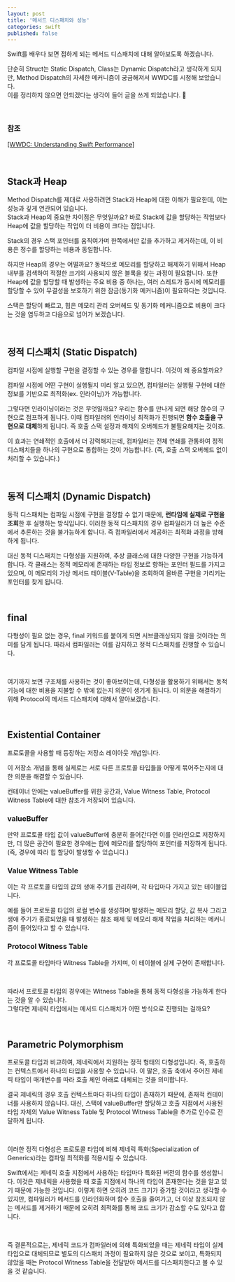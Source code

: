 ```yaml
---
layout: post
title: '메서드 디스패치와 성능'
categories: swift
published: false
---
```


Swift를 배우다 보면 접하게 되는 메서드 디스패치에 대해 알아보도록 하겠습니다.<br>

단순히 Struct는 Static Dispatch, Class는 Dynamic Dispatch라고 생각하게 되지만, Method Dispatch의 자세한 메커니즘이 궁금해져서 WWDC를 시청해 보았습니다.<br> 
이를 정리하지 않으면 안되겠다는 생각이 들어 글을 쓰게 되었습니다. 🙂<br>

<br>

### 참조
[[WWDC: Understanding Swift Performance]](https://developer.apple.com/videos/play/wwdc2016/416/)

<br>

## Stack과 Heap
Method Dispatch를 제대로 사용하려면 Stack과 Heap에 대한 이해가 필요한데, 이는 성능과 깊게 연관되어 있습니다.<br>
Stack과 Heap의 중요한 차이점은 무엇일까요? 바로 Stack에 값을 할당하는 작업보다 Heap에 값을 할당하는 작업이 더 비용이 크다는 점입니다.<br>

Stack의 경우 스택 포인터를 움직여가며 한쪽에서만 값을 추가하고 제거하는데, 이 비용은 정수를 할당하는 비용과 동일합니다.<br>

하지만 Heap의 경우는 어떨까요? 동적으로 메모리를 할당하고 해제하기 위해서 Heap 내부를 검색하여 적절한 크기의 사용되지 않은 블록을 찾는 과정이 필요합니다. 또한 Heap에 값을 할당할 때 발생하는 주요 비용 중 하나는, 여러 스레드가 동시에 메모리를 할당할 수 있어 무결성을 보호하기 위한 잠금(동기화 메커니즘)이 필요하다는 것입니다.<br>

스택은 할당이 빠르고, 힙은 메모리 관리 오버헤드 및 동기화 메커니즘으로 비용이 크다는 것을 염두하고 다음으로 넘어가 보겠습니다. <br>

<br>

## 정적 디스패치 (Static Dispatch)
컴파일 시점에 실행할 구현을 결정할 수 있는 경우를 말합니다. 이것이 왜 중요할까요?<br>

컴파일 시점에 어떤 구현이 실행될지 미리 알고 있으면, 컴파일러는 실행될 구현에 대한 정보를 기반으로 최적화(ex. 인라이닝)가 가능합니다.<br>

그렇다면 인라이닝이라는 것은 무엇일까요? 우리는 함수를 만나게 되면 해당 함수의 구현으로 점프하게 됩니다. 이때 컴파일러의 인라이닝 최적화가 진행되면 **함수 호출을 구현으로 대체**하게 됩니다. 즉 호출 스택 설정과 해제의 오버헤드가 불필요해지는 것이죠.<br>

이 효과는 연쇄적인 호출에서 더 강력해지는데, 컴파일러는 전체 연쇄를 관통하여 정적 디스패치들을 하나의 구현으로 통합하는 것이 가능합니다. (즉, 호출 스택 오버헤드 없이 처리할 수 있습니다.)<br>

<br>

## 동적 디스패치 (Dynamic Dispatch)
동적 디스패치는 컴파일 시점에 구현을 결정할 수 없기 때문에, **런타임에 실제로 구현을 조회**한 후 실행하는 방식입니다. 이러한 동적 디스패치의 경우 컴파일러가 더 높은 수준에서 추론하는 것을 불가능하게 합니다. 즉 컴파일러에서 제공하는 최적화 과정을 방해하게 됩니다.<br>

대신 동적 디스패치는 다형성을 지원하여, 추상 클래스에 대한 다양한 구현을 가능하게 합니다. 각 클래스는 정적 메모리에 존재하는 타입 정보로 향하는 포인터 필드를 가지고 있으며, 이 메모리의 가상 메서드 테이블(V-Table)을 조회하여 올바른 구현을 가리키는 포인터를 찾게 됩니다.<br> 

<br>

## final
다형성이 필요 없는 경우, final 키워드를 붙이게 되면 서브클래싱되지 않을 것이라는 의미를 담게 됩니다. 따라서 컴파일러는 이를 감지하고 정적 디스패치를 진행할 수 있습니다.<br>

<br>

여기까지 보면 구조체를 사용하는 것이 좋아보이는데, 다형성을 활용하기 위해서는 동적 기능에 대한 비용을 지불할 수 밖에 없는지 의문이 생기게 됩니다. 이 의문을 해결하기 위해 Protocol의 메서드 디스패치에 대해서 알아보겠습니다.<br>

<br>

## Existential Container
프로토콜을 사용할 때 등장하는 저장소 레이아웃 개념입니다.<br>

이 저장소 개념을 통해 실제로는 서로 다른 프로토콜 타입들을 어떻게 묶어주는지에 대한 의문을 해결할 수 있습니다.<br>

컨테이너 안에는 valueBuffer를 위한 공간과, Value Witness Table, Protocol Witness Table에 대한 참조가 저장되어 있습니다.<br>


### valueBuffer
만약 프로토콜 타입 값이 valueBuffer에 충분히 들어간다면 이를 인라인으로 저장하지만, 더 많은 공간이 필요한 경우에는 힙에 메모리를 할당하여 포인터를 저장하게 됩니다. (즉, 경우에 따라 힙 할당이 발생할 수 있습니다.)<br>

### Value Witness Table
이는 각 프로토콜 타입의 값의 생애 주기를 관리하며, 각 타입마다 가지고 있는 테이블입니다.<br>

예를 들어 프로토콜 타입의 로컬 변수를 생성하며 발생하는 메모리 할당, 값 복사 그리고 생애 주기가 종료되었을 때 발생하는 참조 해제 및 메모리 해제 작업을 처리하는 메커니즘이 들어있다고 할 수 있습니다.<br>

### Protocol Witness Table
각 프로토콜 타입마다 Witness Table을 가지며, 이 테이블에 실제 구현이 존재합니다.<br>

<br>

따라서 프로토콜 타입의 경우에는 Witness Table을 통해 동적 다형성을 가능하게 한다는 것을 알 수 있습니다.<br> 
그렇다면 제네릭 타입에서는 메서드 디스패치가 어떤 방식으로 진행되는 걸까요?<br>

<br>

## Parametric Polymorphism
프로토콜 타입과 비교하여, 제네릭에서 지원하는 정적 형태의 다형성입니다. 즉, 호출하는 컨텍스트에서 하나의 타입을 사용할 수 있습니다. 이 말은, 호출 축에서 주어진 제네릭 타입이 매개변수를 따라 호출 체인 아래로 대체되는 것을 의미합니다.<br>

결국 제네릭의 경우 호출 컨텍스트마다 하나의 타입이 존재하기 때문에, 존재적 컨테이너를 사용하지 않습니다. 대신, 스택에 valueBuffer만 할당하고 호출 지점에서 사용된 타입 자체의 Value Witness Table 및 Protocol Witness Table을 추가로 인수로 전달하게 됩니다.<br>

<br>

이러한 정적 다형성은 프로토콜 타입에 비해 제네릭 특화(Specialization of Generics)라는 컴파일 최적화를 적용시킬 수 있습니다.<br>

Swift에서는 제네릭 호출 지점에서 사용하는 타입마다 특화된 버전의 함수를 생성합니다. 이것은 제네릭을 사용했을 때 호출 지점에서 하나의 타입이 존재한다는 것을 알고 있기 때문에 가능한 것입니다. 이렇게 하면 오히려 코드 크기가 증가할 것이라고 생각할 수 있지만, 컴파일러가 메서드를 인라인화하며 함수 호출을 줄여가고, 더 이상 참조되지 않는 메서드를 제거하기 때문에 오히려 최적화를 통해 코드 크기가 감소할 수도 있다고 합니다.<br>

<br>

즉 결론적으로는, 제네릭 코드가 컴파일러에 의해 특화되었을 때는 제네릭 타입이 실제 타입으로 대체되므로 별도의 디스패치 과정이 필요하지 않은 것으로 보이고, 특화되지 않았을 때는 Protocol Witness Table을 전달받아 메서드를 디스패치한다고 볼 수 있을 것 같습니다.

<br>